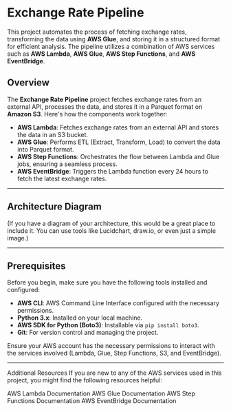 # Exchange Rate Pipeline

This project automates the process of fetching exchange rates, transforming the data using **AWS Glue**, and storing it in a structured format for efficient analysis. The pipeline utilizes a combination of AWS services such as **AWS Lambda**, **AWS Glue**, **AWS Step Functions**, and **AWS EventBridge**.

## Overview

The **Exchange Rate Pipeline** project fetches exchange rates from an external API, processes the data, and stores it in a Parquet format on **Amazon S3**. Here's how the components work together:

- **AWS Lambda**: Fetches exchange rates from an external API and stores the data in an S3 bucket.
- **AWS Glue**: Performs ETL (Extract, Transform, Load) to convert the data into Parquet format.
- **AWS Step Functions**: Orchestrates the flow between Lambda and Glue jobs, ensuring a seamless process.
- **AWS EventBridge**: Triggers the Lambda function every 24 hours to fetch the latest exchange rates.

---

## Architecture Diagram

(If you have a diagram of your architecture, this would be a great place to include it. You can use tools like Lucidchart, draw.io, or even just a simple image.)

---

## Prerequisites

Before you begin, make sure you have the following tools installed and configured:

- **AWS CLI**: AWS Command Line Interface configured with the necessary permissions.
- **Python 3.x**: Installed on your local machine.
- **AWS SDK for Python (Boto3)**: Installable via `pip install boto3`.
- **Git**: For version control and managing the project.

Ensure your AWS account has the necessary permissions to interact with the services involved (Lambda, Glue, Step Functions, S3, and EventBridge).

---

Additional Resources
If you are new to any of the AWS services used in this project, you might find the following resources helpful:

AWS Lambda Documentation
AWS Glue Documentation
AWS Step Functions Documentation
AWS EventBridge Documentation
